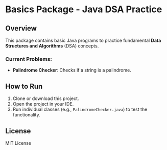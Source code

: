 # Basics Package - Java DSA Practice

## Overview
This package contains basic Java programs to practice fundamental **Data Structures and Algorithms** (DSA) concepts.

### Current Problems:
- **Palindrome Checker**: Checks if a string is a palindrome.

## How to Run
1. Clone or download this project.
2. Open the project in your IDE.
3. Run individual classes (e.g., `PalindromeChecker.java`) to test the functionality.

## License
MIT License
